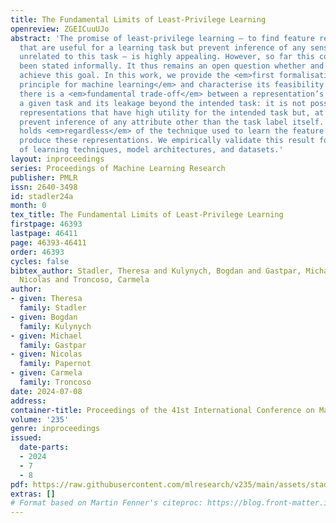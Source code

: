 ```yaml
---
title: The Fundamental Limits of Least-Privilege Learning
openreview: ZGEICuuUJo
abstract: 'The promise of least-privilege learning – to find feature representations
  that are useful for a learning task but prevent inference of any sensitive information
  unrelated to this task – is highly appealing. However, so far this concept has only
  been stated informally. It thus remains an open question whether and how we can
  achieve this goal. In this work, we provide the <em>first formalisation of the least-privilege
  principle for machine learning</em> and characterise its feasibility. We prove that
  there is a <em>fundamental trade-off</em> between a representation’s utility for
  a given task and its leakage beyond the intended task: it is not possible to learn
  representations that have high utility for the intended task but, at the same time,
  prevent inference of any attribute other than the task label itself. This trade-off
  holds <em>regardless</em> of the technique used to learn the feature mappings that
  produce these representations. We empirically validate this result for a wide range
  of learning techniques, model architectures, and datasets.'
layout: inproceedings
series: Proceedings of Machine Learning Research
publisher: PMLR
issn: 2640-3498
id: stadler24a
month: 0
tex_title: The Fundamental Limits of Least-Privilege Learning
firstpage: 46393
lastpage: 46411
page: 46393-46411
order: 46393
cycles: false
bibtex_author: Stadler, Theresa and Kulynych, Bogdan and Gastpar, Michael and Papernot,
  Nicolas and Troncoso, Carmela
author:
- given: Theresa
  family: Stadler
- given: Bogdan
  family: Kulynych
- given: Michael
  family: Gastpar
- given: Nicolas
  family: Papernot
- given: Carmela
  family: Troncoso
date: 2024-07-08
address:
container-title: Proceedings of the 41st International Conference on Machine Learning
volume: '235'
genre: inproceedings
issued:
  date-parts:
  - 2024
  - 7
  - 8
pdf: https://raw.githubusercontent.com/mlresearch/v235/main/assets/stadler24a/stadler24a.pdf
extras: []
# Format based on Martin Fenner's citeproc: https://blog.front-matter.io/posts/citeproc-yaml-for-bibliographies/
---
```

